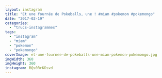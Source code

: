 ```yaml
---
layout: instagram
title: "Et une fournée de Pokeballs, une ! #miam #pokemon #pokemongo"
date: "2017-02-19"
categories: 
  - "trucs-instagrammes"
tags: 
  - "instagram"
  - "miam"
  - "pokemon"
  - "pokemongo"
coverImage: et-une-fournee-de-pokeballs-une-miam-pokemon-pokemongo.jpg
imgWidth: 360
imgHeight: 360
instagram: BQs0RrKDsvd
---
```

